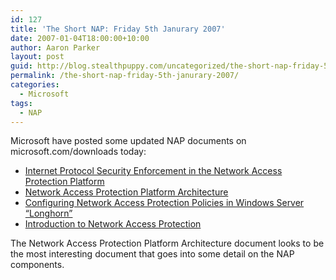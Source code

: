 ```yaml
---
id: 127
title: 'The Short NAP: Friday 5th Janurary 2007'
date: 2007-01-04T18:00:00+10:00
author: Aaron Parker
layout: post
guid: http://blog.stealthpuppy.com/uncategorized/the-short-nap-friday-5th-janurary-2007
permalink: /the-short-nap-friday-5th-janurary-2007/
categories:
  - Microsoft
tags:
  - NAP
---
```

Microsoft have posted some updated NAP documents on microsoft.com/downloads today:

  * [Internet Protocol Security Enforcement in the Network Access Protection Platform](http://www.microsoft.com/downloads/details.aspx?FamilyID=144cc69f-790f-4f52-8846-3f3b8584d7cd&DisplayLang=en)
  * [Network Access Protection Platform Architecture](http://www.microsoft.com/downloads/details.aspx?FamilyID=2f37651e-1749-45c3-996e-53de05d44ef7&DisplayLang=en)
  * [Configuring Network Access Protection Policies in Windows Server &#8220;Longhorn&#8221;](http://www.microsoft.com/downloads/details.aspx?FamilyID=8e47649e-962c-42f8-9e6f-21c5ccdcf490&DisplayLang=en)
  * [Introduction to Network Access Protection](http://www.microsoft.com/downloads/details.aspx?FamilyID=5d5e243a-23a8-479c-9f2d-37d6d79153e7&DisplayLang=en)

The Network Access Protection Platform Architecture document looks to be the most interesting document that goes into some detail on the NAP components.